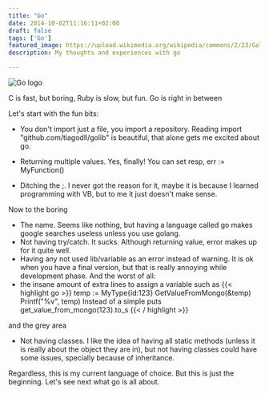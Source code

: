 ```yaml
---
title: "Go"
date: 2014-10-02T11:16:11+02:00
draft: false
tags: ['Go']
featured_image: https://upload.wikimedia.org/wikipedia/commons/2/23/Golang.png
description: My thoughts and experiences with go

---
```


![Go logo](http://golang.org/doc/gopher/frontpage.png "go logo")

C is fast, but boring,
Ruby is slow, but fun.
Go is right in between

Let's start with the fun bits:
- You don't import just a file, you import a repository.
Reading import "github.com/tiagodll/golib" is beautiful, that alone gets me excited about go.

- Returning multiple values. Yes, finally!
You can set resp, err := MyFunction()
- Ditching the ;. I never got the reason for it, maybe it is because I learned programming with VB, but to me it just doesn't make sense.

Now to the boring
- The name. Seems like nothing, but having a language called go makes google searches useless unless you use golang.
- Not having try/catch. It sucks. Although returning value, error makes up for it quite well.
- Having any not used lib/variable as an error instead of warning. It is ok when you have a final version, but that is really annoying while development phase.
And the worst of all: 
- the insane amount of extra lines to assign a variable such as
{{< highlight go >}}
temp := MyType{id:123}
GetValueFromMongo(&temp)
Printf("%v", temp)
Instead of a simple
puts get_value_from_mongo(123).to_s
{{< / highlight >}}

and the grey area
- Not having classes. I like the idea of having all static methods (unless it is really about the object they are in), but not having classes could have some issues, specially because of inheritance.

Regardless, this is my current language of choice.
But this is just the beginning. 
Let's see next what go is all about. 